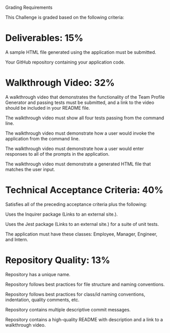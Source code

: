 Grading Requirements

This Challenge is graded based on the following criteria:

# Deliverables: 15%

A sample HTML file generated using the application must be submitted.

Your GitHub repository containing your application code.

# Walkthrough Video: 32%

A walkthrough video that demonstrates the functionality of the Team Profile Generator and passing tests must be submitted, and a link to the video should be included in your README file.

The walkthrough video must show all four tests passing from the command line.

The walkthrough video must demonstrate how a user would invoke the application from the command line.

The walkthrough video must demonstrate how a user would enter responses to all of the prompts in the application.

The walkthrough video must demonstrate a generated HTML file that matches the user input.

# Technical Acceptance Criteria: 40%

Satisfies all of the preceding acceptance criteria plus the following:

Uses the Inquirer package (Links to an external site.).

Uses the Jest package (Links to an external site.) for a suite of unit tests.

The application must have these classes: Employee, Manager, Engineer, and Intern.

# Repository Quality: 13%

Repository has a unique name.

Repository follows best practices for file structure and naming conventions.

Repository follows best practices for class/id naming conventions, indentation, quality comments, etc.

Repository contains multiple descriptive commit messages.

Repository contains a high-quality README with description and a link to a walkthrough video.
